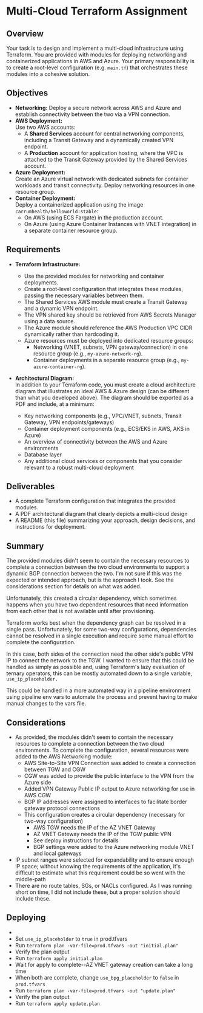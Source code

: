 # Multi-Cloud Terraform Assignment

## Overview

Your task is to design and implement a multi-cloud infrastructure using Terraform. You are provided with modules for deploying networking and containerized applications in AWS and Azure. Your primary responsibility is to create a root-level configuration (e.g. `main.tf`) that orchestrates these modules into a cohesive solution.

## Objectives

- **Networking:** Deploy a secure network across AWS and Azure and establish connectivity between the two via a VPN connection.
- **AWS Deployment:**  
  Use two AWS accounts:
  - A **Shared Services** account for central networking components, including a Transit Gateway and a dynamically created VPN endpoint.
  - A **Production** account for application hosting, where the VPC is attached to the Transit Gateway provided by the Shared Services account.
- **Azure Deployment:**  
  Create an Azure virtual network with dedicated subnets for container workloads and transit connectivity. Deploy networking resources in one resource group.
- **Container Deployment:**  
  Deploy a containerized application using the image `carrumhealth/helloworld:stable`:
  - On AWS (using ECS Fargate) in the production account.
  - On Azure (using Azure Container Instances with VNET integration) in a separate container resource group.

## Requirements

- **Terraform Infrastructure:**  
  - Use the provided modules for networking and container deployments.
  - Create a root-level configuration that integrates these modules, passing the necessary variables between them.
  - The Shared Services AWS module must create a Transit Gateway and a dynamic VPN endpoint.  
  - The VPN shared key should be retrieved from AWS Secrets Manager using a data source.
  - The Azure module should reference the AWS Production VPC CIDR dynamically rather than hardcoding it.
  - Azure resources must be deployed into dedicated resource groups:
    - Networking (VNET, subnets, VPN gateway/connection) in one resource group (e.g., `my-azure-network-rg`).
    - Container deployments in a separate resource group (e.g., `my-azure-container-rg`).

- **Architectural Diagram:**  
  In addition to your Terraform code, you must create a cloud architecture diagram that illustrates an ideal AWS & Azure design (can be different than what you developed above). The diagram should be exported as a PDF and include, at a minimum:
  - Key networking components (e.g., VPC/VNET, subnets, Transit Gateway, VPN endpoints/gateways)
  - Container deployment components (e.g., ECS/EKS in AWS, AKS in Azure)
  - An overview of connectivity between the AWS and Azure environments
  - Database layer
  - Any additional cloud services or components that you consider relevant to a robust multi-cloud deployment

## Deliverables

- A complete Terraform configuration that integrates the provided modules.
- A PDF architectural diagram that clearly depicts a multi-cloud design
- A README (this file) summarizing your approach, design decisions, and instructions for deployment.

## Summary

The provided modules didn't seem to contain the necessary resources to complete a connection between the two cloud environments to support a dynamic BGP connection between the two. I'm not sure if this was the expected or intended approach, but is the approach I took.  See the considerations section for details on what was added. 

Unfortunately, this created a circular dependency, which sometimes happens when you have two dependent resources that need information from each other that is not available until after provisioning.

Terraform works best when the dependency graph can be resolved in a single pass. Unfortunately, for some two-way configurations, dependencies cannot be resolved in a single execution and require some manual effort to complete the configuration.

In this case, both sides of the connection need the other side's public VPN IP to connect the network to the TGW. I wanted to ensure that this could be handled as simply as possible and, using Terraform's lazy evaluation of ternary operators, this can be 
mostly automated down to a single variable, `use_ip_placeholder.`

This could be handled in a more automated way in a pipeline environment using pipeline env vars to automate the process and prevent having to make manual changes to the vars file.

## Considerations

- As provided, the modules didn't seem to contain the necessary resources to complete a connection between the two cloud environments.  To complete the configuration, several resources were added to the AWS Networking module:
  - AWS Site-to-Site VPN Connection was added to create a connection between TGW and CGW
  - CGW was added to provide the public interface to the VPN from the Azure side
  - Added VPN Gateway Public IP output to Azure networking for use in AWS CGW
  - BGP IP addresses were assigned to interfaces to facilitate border gateway protocol connections
  - This configuration creates a circular dependency (necessary for two-way configuration)
    - AWS TGW needs the IP of the AZ VNET Gateway
    - AZ VNET Gateway needs the IP of the TGW public VPN
    - See deploy instructions for details
    - BGP settings were added to the Azure networking module VNET and local gateways
- IP subnet ranges were selected for expandability and to ensure enough IP space; without knowing the requirements of the application, it's difficult to estimate what this requirement could be so went with the middle-path 
- There are no route tables, SGs, or NACLs configured.  As I was running short on time, I did not include these, but a proper solution should include these.

## Deploying
- 
- Set `use_ip_placeholder` to `true` in prod.tfvars
- Run `terraform plan -var-file=prod.tfvars -out "initial.plan" `
- Verify the plan output
- Run `terraform apply initial.plan`
- Wait for apply to complete--AZ VNET gateway creation can take a long time
- When both are complete, change `use_bpg_placeholder` to `false` in `prod.tfvars`
- Run `terraform plan -var-file=prod.tfvars -out "update.plan" `
- Verify the plan output
- Run `terraform apply update.plan`
